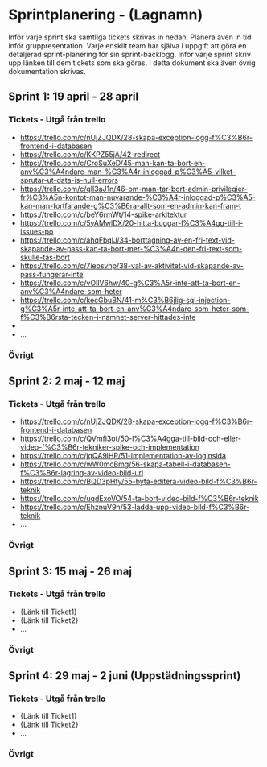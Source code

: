 # Sprintplanering - (Lagnamn)
Inför varje sprint ska samtliga tickets skrivas in nedan. Planera även in tid inför gruppresentation. Varje enskilt team har själva i uppgift att göra en detaljerad sprint-planering för sin sprint-backlogg. Inför varje sprint skriv upp länken till dem tickets som ska göras. I detta dokument ska även övrig dokumentation skrivas.
## Sprint 1: 19 april - 28 april
### Tickets - Utgå från trello
* https://trello.com/c/nUjZJQDX/28-skapa-exception-logg-f%C3%B6r-frontend-i-databasen 
* https://trello.com/c/KKPZ55jA/42-redirect
* https://trello.com/c/CroSuXeD/45-man-kan-ta-bort-en-anv%C3%A4ndare-man-%C3%A4r-inloggad-p%C3%A5-vilket-sprutar-ut-data-is-null-errors
* https://trello.com/c/qlI3aJ1n/46-om-man-tar-bort-admin-privilegier-fr%C3%A5n-kontot-man-nuvarande-%C3%A4r-inloggad-p%C3%A5-kan-man-fortfarande-g%C3%B6ra-allt-som-en-admin-kan-fram-t
* https://trello.com/c/beY6rmWt/14-spike-arkitektur
* https://trello.com/c/5yAMwlDX/20-hitta-buggar-l%C3%A4gg-till-i-issues-po
* https://trello.com/c/ahqFbqlJ/34-borttagning-av-en-fri-text-vid-skapande-av-pass-kan-ta-bort-mer-%C3%A4n-den-fri-text-som-skulle-tas-bort
* https://trello.com/c/7ieosvhp/38-val-av-aktivitet-vid-skapande-av-pass-fungerar-inte
* https://trello.com/c/vOlIV6hw/40-g%C3%A5r-inte-att-ta-bort-en-anv%C3%A4ndare-som-heter
* https://trello.com/c/kecGbuBN/41-m%C3%B6jlig-sql-injection-g%C3%A5r-inte-att-ta-bort-en-anv%C3%A4ndare-som-heter-som-f%C3%B6rsta-tecken-i-namnet-server-hittades-inte
*
* ...
### Övrigt
## Sprint 2: 2 maj - 12 maj
### Tickets - Utgå från trello
* https://trello.com/c/nUjZJQDX/28-skapa-exception-logg-f%C3%B6r-frontend-i-databasen 
* https://trello.com/c/QVmfi3ot/50-l%C3%A4gga-till-bild-och-eller-video-f%C3%B6r-tekniker-spike-och-implementation
* https://trello.com/c/jqQA9iHP/51-implementation-av-loginsida
* https://trello.com/c/wW0mcBmg/56-skapa-tabell-i-databasen-f%C3%B6r-lagring-av-video-bild-url 
* https://trello.com/c/BQD3pHfy/55-byta-editera-video-bild-f%C3%B6r-teknik
* https://trello.com/c/uqdExoVO/54-ta-bort-video-bild-f%C3%B6r-teknik
* https://trello.com/c/EhznuV9h/53-ladda-upp-video-bild-f%C3%B6r-teknik
* ...
### Övrigt
## Sprint 3: 15 maj - 26 maj
### Tickets - Utgå från trello
* {Länk till Ticket1}
* {Länk till Ticket2}
* ...
### Övrigt
## Sprint 4: 29 maj - 2 juni (Uppstädningssprint)
### Tickets - Utgå från trello
* {Länk till Ticket1}
* {Länk till Ticket2}
* ...
### Övrigt

